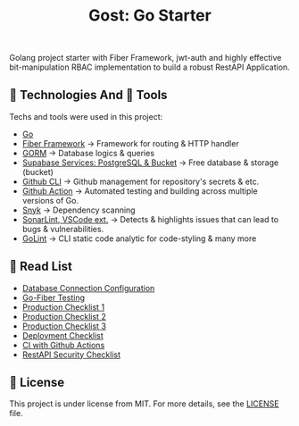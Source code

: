 <h1 align="center">Gost: Go Starter</h1>

<br>

Golang project starter with Fiber Framework, jwt-auth and highly effective bit-manipulation RBAC implementation to build a robust RestAPI Application.

## :rocket: Technologies And :wrench: Tools

Techs and tools were used in this project:

- [Go](https://go.dev)
- [Fiber Framework](https://docs.gofiber.io/) -> Framework for routing & HTTP handler
- [GORM](https://gorm.io/) -> Database logics & queries
- [Supabase Services: PostgreSQL & Bucket](https://www.supabase.com) -> Free database & storage (bucket)
- [Github CLI](https://cli.github.com/) -> Github management for repository's secrets & etc.
- [Github Action](https://github.com/features/actions) -> Automated testing and building across multiple versions of Go.
- [Snyk](https://app.snyk.io/) -> Dependency scanning
- [SonarLint, VSCode ext.](https://marketplace.visualstudio.com/items?itemName=SonarSource.sonarlint-vscode) -> Detects & highlights issues that can lead to bugs & vulnerabilities.
- [GoLint](https://github.com/golang/lint) -> CLI static code analytic for code-styling & many more

## :closed_book: Read List

- [Database Connection Configuration](https://www.alexedwards.net/blog/configuring-sqldb)
- [Go-Fiber Testing](https://dev.to/koddr/go-fiber-by-examples-testing-the-application-1ldf)
- [Production Checklist 1](https://aleksei-kornev.medium.com/production-readiness-checklist-for-backend-applications-8d2b0c57ccec/)
- [Production Checklist 2](https://github.com/gorrion-io/production-readiness-checklist/)
- [Production Checklist 3](https://www.cockroachlabs.com/docs/cockroachcloud/production-checklist/)
- [Deployment Checklist](https://last9.io/blog/deployment-readiness-checklists/)
- [CI with Github Actions](https://www.alexedwards.net/blog/ci-with-go-and-github-actions)
- [RestAPI Security Checklist](https://roadmap.sh/best-practices/api-security/)

## :memo: License

This project is under license from MIT. For more details, see the [LICENSE](LICENSE) file.

&#xa0;

